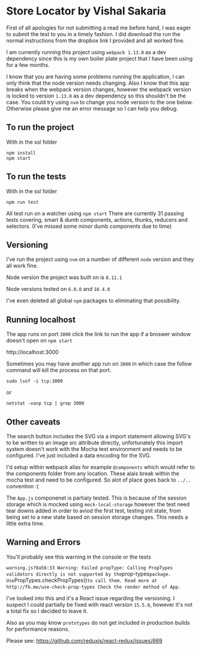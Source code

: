 # Store Locator by Vishal Sakaria

First of all apologies for not submitting a read me before hand, I was eager to submit the test to you in a timely fashion. I did download the run the normal instructions from the dropbox link I provided and all worked fine.

I am currently running this project using `webpack 1.13.0` as a dev dependency since this is my own boiler plate project that I have been using for a few months.

I know that you are having some problems running the application, I can only think that the node version needs changing. Also I know that this app breaks when the webpack version changes, however the webpack version is locked to version `1.13.0` as a dev dependency so this shouldn't be the case. You could try using `nvm` to change you node version to the one below. Otherwise please give me an error message so I can help you debug.

## To run the project

With in the ssl folder

```
npm install
npm start
```

## To run the tests

With in the ssl folder

```
npm run test
```

All test run on a watcher using `npm start`
There are currently 31 passing tests covering, smart & dumb components, actions, thunks, reducers and selectors.
(I've missed some minor dumb components due to time)

## Versioning

I've run the project using `nvm` on a number of different `node` version and they all work fine.

Node version the project was built on is `8.11.1`

Node versions tested on `6.0.0` and `10.4.0`

I've even deleted all global `npm` packages to eliminating that possibility.

## Running localhost

The app runs on port `3000` click the link to run the app if a broswer window doesn't open on `npm start`

http://localhost:3000

Sometimes you may have another app run on `3000` in which case the follow command will kill the process on that port.

```
sudo lsof -i tcp:3000
```

or

```
netstat -vanp tcp | grep 3000
```

## Other caveats

The search button includes the SVG via a import statement allowing SVG's to be written to an image src attribute directly, unfortunately this import system doesn't work with the Mocha test environment and needs to be configured. I've just included a data encoding for the SVG.

I'd setup within webpack alias for example `@components` which would refer to the components folder from any location. These alais break within the mocha test and need to be configured. So alot of place goes back to `../..` convention :(

The `App.js` componenet is partialy tested. This is because of the session storage which is mocked using `mock-local-storage` however the test need tear downs added in order to aviod the first test, testing init state, from being set to a new state based on session storage changes. This needs a little extra time.

## Warning and Errors

You'll probably see this warning in the console or the tests

`warning.js?8a56:33 Warning: Failed propType: Calling PropTypes validators directly is not supported by the`prop-types`package. Use`PropTypes.checkPropTypes()`to call them. Read more at http://fb.me/use-check-prop-types Check the render method of App`.

I've looked into this and it's a React issue regarding the versioning. I suspect I could partially be fixed with react version `15.5.8`, however it's not a total fix so I decided to leave it.

Also as you may know `prototypes` do not get included in production builds for performance reasons.

Please see:
https://github.com/reduxjs/react-redux/issues/669
